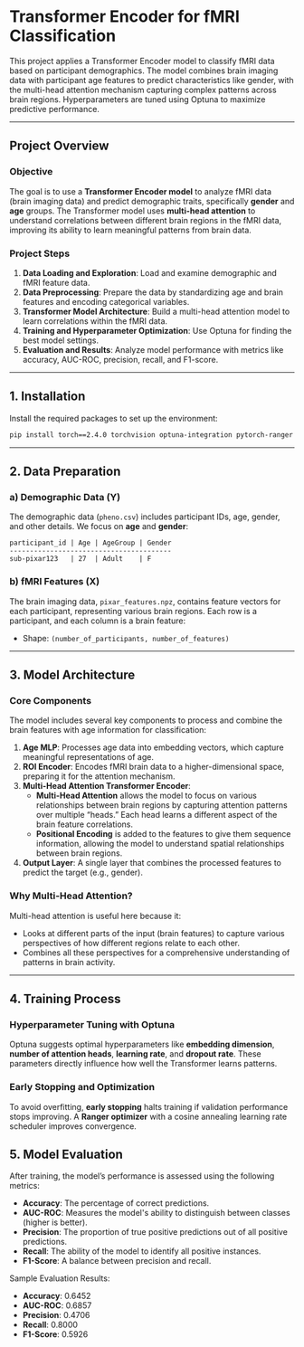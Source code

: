 # Transformer Encoder for fMRI Classification

This project applies a Transformer Encoder model to classify fMRI data based on participant demographics. The model combines brain imaging data with participant age features to predict characteristics like gender, with the multi-head attention mechanism capturing complex patterns across brain regions. Hyperparameters are tuned using Optuna to maximize predictive performance.


---

## Project Overview

### Objective

The goal is to use a **Transformer Encoder model** to analyze fMRI data (brain imaging data) and predict demographic traits, specifically **gender** and **age** groups. The Transformer model uses **multi-head attention** to understand correlations between different brain regions in the fMRI data, improving its ability to learn meaningful patterns from brain data.

### Project Steps

1. **Data Loading and Exploration**: Load and examine demographic and fMRI feature data.
2. **Data Preprocessing**: Prepare the data by standardizing age and brain features and encoding categorical variables.
3. **Transformer Model Architecture**: Build a multi-head attention model to learn correlations within the fMRI data.
4. **Training and Hyperparameter Optimization**: Use Optuna for finding the best model settings.
5. **Evaluation and Results**: Analyze model performance with metrics like accuracy, AUC-ROC, precision, recall, and F1-score.

---

## 1. Installation

Install the required packages to set up the environment:

```bash
pip install torch==2.4.0 torchvision optuna-integration pytorch-ranger torch_optimizer nilearn pandas seaborn plotly
```

---

## 2. Data Preparation

### a) Demographic Data (Y)

The demographic data (`pheno.csv`) includes participant IDs, age, gender, and other details. We focus on **age** and **gender**:
```plaintext
participant_id | Age | AgeGroup | Gender
----------------------------------------
sub-pixar123   | 27  | Adult    | F
```

### b) fMRI Features (X)

The brain imaging data, `pixar_features.npz`, contains feature vectors for each participant, representing various brain regions. Each row is a participant, and each column is a brain feature:
- Shape: `(number_of_participants, number_of_features)`

---

## 3. Model Architecture

### Core Components

The model includes several key components to process and combine the brain features with age information for classification:

1. **Age MLP**: Processes age data into embedding vectors, which capture meaningful representations of age.
2. **ROI Encoder**: Encodes fMRI brain data to a higher-dimensional space, preparing it for the attention mechanism.
3. **Multi-Head Attention Transformer Encoder**:
   - **Multi-Head Attention** allows the model to focus on various relationships between brain regions by capturing attention patterns over multiple “heads.” Each head learns a different aspect of the brain feature correlations.
   - **Positional Encoding** is added to the features to give them sequence information, allowing the model to understand spatial relationships between brain regions.
4. **Output Layer**: A single layer that combines the processed features to predict the target (e.g., gender).

### Why Multi-Head Attention?

Multi-head attention is useful here because it:
- Looks at different parts of the input (brain features) to capture various perspectives of how different regions relate to each other.
- Combines all these perspectives for a comprehensive understanding of patterns in brain activity.

---

## 4. Training Process

### Hyperparameter Tuning with Optuna

Optuna suggests optimal hyperparameters like **embedding dimension**, **number of attention heads**, **learning rate**, and **dropout rate**. These parameters directly influence how well the Transformer learns patterns.

### Early Stopping and Optimization

To avoid overfitting, **early stopping** halts training if validation performance stops improving. A **Ranger optimizer** with a cosine annealing learning rate scheduler improves convergence.


## 5. Model Evaluation

After training, the model’s performance is assessed using the following metrics:

- **Accuracy**: The percentage of correct predictions.
- **AUC-ROC**: Measures the model's ability to distinguish between classes (higher is better).
- **Precision**: The proportion of true positive predictions out of all positive predictions.
- **Recall**: The ability of the model to identify all positive instances.
- **F1-Score**: A balance between precision and recall.

Sample Evaluation Results:
- **Accuracy**: 0.6452
- **AUC-ROC**: 0.6857
- **Precision**: 0.4706
- **Recall**: 0.8000
- **F1-Score**: 0.5926


